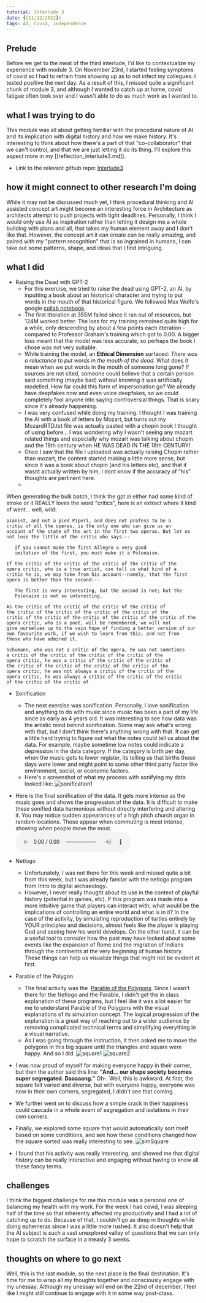 ```yaml
---
tutorial: Interlude 3
date: {{11/12/2022}}
tags: AI, Covid, independence
---
```


## Prelude

Before we get to the meat of the third interlude, I'd like to contextualize my experience with module 3. On November 23rd, I started feeling symptoms of covid so I had to refrain from showing up as to not infect my collegues. I tested positive the next day. As a result of this, I missed quite a significant chunk of module 3, and although I wanted to catch up at home, covid fatigue often took over and I wasn't able to do as much work as I wanted to.

## what I was trying to do

This module was all about getting familiar with the procedural nature of AI and its implication with digital history and how we make history. It's interesting to think about how there's a part of that "co-collaborator" that we can't control, and that we are just letting it do its thing. I'll explore this aspect more in my [[reflection_interlude3.md]]. 

+ Link to the relevant github repo: [Interlude3](https://github.com/MaxTheBeast300/hist3812-materials/tree/main/Interlude3)

## how it might connect to other research I'm doing

While it may not be discussed much yet, I think procedural thinking and AI assisted concept art might become an interesting force in Architecture as architects attempt to push projects with tight deadlines. Personally, I think I would only use AI as inspiration rather than letting it design me a whole building with plans and all, that takes my human element away and I don't like that. However, the concept art it can create can be really amazing, and paired with my "pattern recognition" that is so ingrained in humans, I can take out some patterns, shape, and ideas that I find intriguing. 

## what I did

+ Raising the Dead with GPT-2  
	+ For this exercise, we tried to raise the dead using GPT-2, an AI, by inputting a book about an historical character and trying to put words in the mouth of that historical figure. We followed Max Wolfe's google [collab notebook](https://minimaxir.com/2019/09/howto-gpt2/).
	+ The first itteration at 355M failed since it ran out of resources, but 124M worked better. The loss for my training remained quite high for a while, only descending by about a few points each itteration - compared to Professor Graham's training which got to 0.00. A bigger loss meant that the model was less accurate, so perhaps the book I chose was not very suitable.
	+ While training the model, an **Ethical Dimension** surfaced: *There was a reluctance to put words in the mouth of the dead.* What does it mean when we put words in the mouth of someone long gone? If sources are not cited, someone could believe that a certain person said something (maybe bad) without knowing it was artificially modelled. How far could this form of impersonation go? We already have deepfakes now and even voice deepfakes, so we could completely fool anyone into saying controversial things. That is scary since it's already happening.
	+ I was very confused while doing my training. I thought I was training the AI with a book of letters by Mozart, but turns out my MozardRTD.txt file was actually pasted with a chopin book I thought of using before... I was wondering why I wasn't seeing any mozart related things and especially why mozart was talking about chopin and the 19th century when HE WAS DEAD IN THE 18th CENTURY!
	+ Once I saw that the file I uploaded was actually raising Chopin rather than mozart, the content started making a little more sense, but since it was a book about chopin (and his letters etc), and that it wasnt actually written by him, I dont know if the accuracy of "his" thoughts are pertinent here.
	+ 
When generating the bulk batch, I think the gpt ai either had some kind of stroke or it REALLY loves the word "critics", here is an extract where it kind of went... well, wild:

``` The critic of the opera critic, who, as I have already stated, is a
pianist, and not a pied Piperi, and does not profess to be a
critic of all the operas, is the only one who can give us an
account of the state of the art in the first two operas. But let us
not lose the little of the critic who says:--

   If you cannot make the first Allegro a very good
   imitation of the first, you must make it a Polonaise.

If the critic of the critic of the critic of the critic of the
opera critic, who is a true artist, can tell us what kind of a
critic he is, we may take from his account--namely, that the first
opera is better than the second:--

   The first is very interesting, but the second is not; but the
   Polonaise is not so interesting.

As the critic of the critic of the critic of the critic of
the critic of the critic of the critic of the critic of the
critic of the critic of the critic of the critic of the critic of the
opera critic, who is a poet, will be remembered, we will not
give ourselves up to the vain hope of finding a better version of our
own favourite work, if we wish to learn from this, and not from
those who have admired it.

Schumann, who was not a critic of the opera, he was not sometimes
a critic of the critic of the critic of the critic of the
opera critic, he was a critic of the critic of the critic of
the critic of the critic of the critic of the critic of the
opera critic, he was not always a critic of the critic of the
opera critic, he was always a critic of the critic of the critic
of the critic of the critic of
```

+ Sonification
	+ The next exercise was sonification. Personally, I love sonification and anything to do with music since music has been a part of my life since as early as 4 years old. It was interesting to see how data was the artistic mind behind sonification. Some may ask what's wrong with that, but I don't think there's anything wrong with that. It can get a little hard tryinig to figure out what the notes could tell us about the data. For example, maybe sometime low notes could indicate a depression in the data category. If the category is birth per day, when the music gets to lower register, its telling us that births those days were lower and might point to some other third party factor like environment, social, or economic factors.
	+ Here's a screenshot of what my process with sonifying my data looked like:
![sonification1](sonification1.jpg)

+ Here is the final sonification of the data. It gets more intense as the music goes and shows the progression of the data. It is difficult to make these sonified data harmonious without directly interfering and altering it. You may notice sudden appearances of a high pitch church organ in random locations. Those appear when commuting is most intense, showing when people move the most.
![music](sonification.mp3)


+ Netlogo
	+ Unfortunately, I was not there for this week and missed quite a bit from this week, but I was already familar with the netlogo program from Intro to digital archaeology. 
	+ However, I never really thought about its use in the context of playful history (potential in games, etc). If this program was made into a more intuitive game that players can interact with, what would be the implications of controlling an entire world and what is in it? In the case of the activity, by simulating reproduction of turtles entirely by YOUR principles and decisions, almost feels like the player is playing God and seeing how his world develops. On the other hand, it can be a useful tool to *consider* how the past may have looked about some events like the expansion of Rome and the migration of Indians through the continents at the very beginning of human history. These things can help us visualize things that might not be evident at first. 
+ Parable of the Polygon
	+ The final activity was the  [Parable of the Polygons](https://ncase.me/polygons/). Since I wasn't there for the Netlogo and the Parable, I didn't get the in class explanation of these programs, but I feel like it was a lot easier for me to understand Parable of the Polygons with the visual explanations of its simulation concept. The logical progression of the explanation is a great way of reaching out to a wider audience by removing complicated technical terms and simplifying everything in a visual narrative. 
	+ As I was going through the instruction, it then asked me to move the polygons in this big square until the triangles and square were happy. And so I did.
![square1](square1.png)
![square2](square2.jpg)
+ I was now proud of myself for making everyone happy in their corner, but then the author said this line: **"And... our shape society becomes super segregated. Daaaaang."** Oh-. Well, this is awkward. At first, the square felt varied and diverse, but with everyone happy, everyone was now in their own corners, segregated, I didn't see that coming. 
+ We further went on to discuss how a simple crack in their happiness could cascade in a whole event of segregation and isolations in their own corners. 
+ Finally, we explored some square that would automatically sort itself based on some conditions, and see how these conditions changed how the square sorted was really interesting to see. 
![simSquare](simSquare.jpg)
+ I found that his activity was really interesting, and showed me that digital history can be really interactive and engaging without having to know all these fancy terms. 

## challenges 

I think the biggest challenge for me this module was a personal one of balancing my health with my work. For the week I had covid, I was sleeping half of the time so that inherently affected my productivity and I had a lot of catching up to do. Because of that, I couldn't go as deep in thoughts while doing ephemeras since I was a little more rushed. It also doesn't help that the AI subject is such a vast unexplored valley of questions that we can only hope to scratch the surface in a measly 3 weeks. 

## thoughts on where to go next

Well, this is the last module, so the next place is the final destination. It's time for me to wrap all my thoughts together and consciously engage with my unessay. Although my unessay will end on the 22nd of december, I feel like I might still continue to engage with it in some way post-class. 